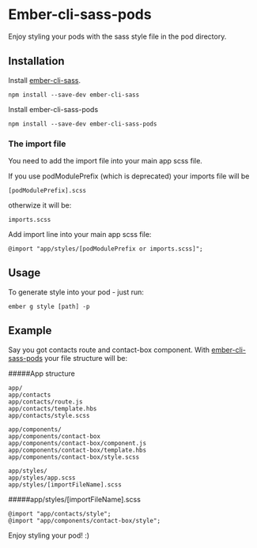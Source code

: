 # Ember-cli-sass-pods

Enjoy styling your pods with the sass style file in the pod directory.

## Installation

Install [ember-cli-sass](https://github.com/aexmachina/ember-cli-sass).

```
npm install --save-dev ember-cli-sass
```

Install ember-cli-sass-pods

```
npm install --save-dev ember-cli-sass-pods
```

### The import file
You need to add the import file into your main app scss file.

If you use podModulePrefix (which is deprecated) your imports file will be
```
[podModulePrefix].scss
```
otherwize it will be:
```
imports.scss
```
Add import line into your main app scss file:

```
@import "app/styles/[podModulePrefix or imports.scss]";
```

## Usage

To generate style into your pod - just run:

```
ember g style [path] -p
```

## Example
Say you got contacts route and contact-box component. With [ember-cli-sass-pods](https://github.com/DudaDev/ember-cli-sass-pods) your file structure will be:

#####App structure
```
app/
app/contacts
app/contacts/route.js
app/contacts/template.hbs
app/contacts/style.scss

app/components/
app/components/contact-box
app/components/contact-box/component.js
app/components/contact-box/template.hbs
app/components/contact-box/style.scss

app/styles/
app/styles/app.scss
app/styles/[importFileName].scss
```
#####app/styles/[importFileName].scss
```
@import "app/contacts/style";
@import "app/components/contact-box/style";
```

Enjoy styling your pod! :)
